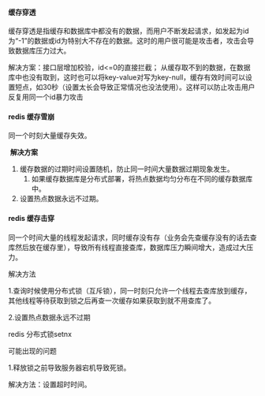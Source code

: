 #### 缓存穿透

缓存穿透是指缓存和数据库中都没有的数据，而用户不断发起请求，如发起为id为“-1”的数据或id为特别大不存在的数据。这时的用户很可能是攻击者，攻击会导致数据库压力过大。

解决方案：接口层增加校验，id<=0的直接拦截；
	从缓存取不到的数据，在数据库中也没有取到，这时也可以将key-value对写为key-null，缓存有效时间可以设置短点，如30秒（设置太长会导致正常情况也没法使用）。这样可以防止攻击用户反复用同一个id暴力攻击

#### redis 缓存雪崩

同一个时刻大量缓存失效。

​    **解决方案**

1. 缓存数据的过期时间设置随机，防止同一时间大量数据过期现象发生。
   1. 如果缓存数据库是分布式部署，将热点数据均匀分布在不同的缓存数据库中。
2. 设置热点数据永远不过期。

#### redis 缓存击穿

同一个时间大量的线程发起请求，同时缓存没有存（业务会先查缓存没有的话去查库然后放在缓存里），导致所有线程直接查库，数据库压力瞬间增大，造成过大压力。

解决方法

1.查询时候使用分布式锁（互斥锁），同一时刻只允许一个线程去查库放到缓存，其他线程等待获取到锁之后再查一次缓存如果获取到就不用查库了。

2.设置热点数据永远不过期

redis 分布式锁setnx 

可能出现的问题

1.释放锁之前导致服务器宕机导致死锁。

解决方法：设置超时时间。



